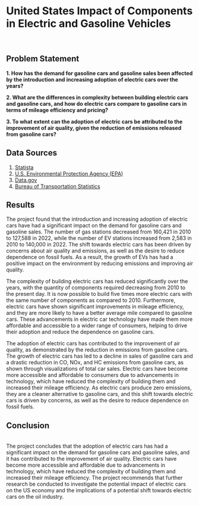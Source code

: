 # United States Impact of Components in Electric and Gasoline Vehicles

<br>

## Problem Statement

<b>1. How has the demand for gasoline cars and gasoline sales been affected by the introduction and increasing adoption of electric cars over the years?</b>

<b>2. What are the differences in complexity between building electric cars and gasoline cars, and how do electric cars compare to gasoline cars in terms of mileage efficiency and pricing?</b>

<b>3. To what extent can the adoption of electric cars be attributed to the improvement of air quality, given the reduction of emissions released from gasoline cars?</b>

## Data Sources

1. [Statista](https://www.statista.com/)
2. [U.S. Environmental Protection Agency (EPA)](https://www.epa.gov/)
3. [Data.gov](https://catalog.data.gov/dataset)
4. [Bureau of Transportation Statistics](https://www.bts.gov/content/es)

## Results

The project found that the introduction and increasing adoption of electric cars have had a significant impact on the demand for gasoline cars and gasoline sales. The number of gas stations decreased from 160,421 in 2010 to 127,588 in 2022, while the number of EV stations increased from 2,583 in 2010 to 140,000 in 2022. The shift towards electric cars has been driven by concerns about air quality and emissions, as well as the desire to reduce dependence on fossil fuels. As a result, the growth of EVs has had a positive impact on the environment by reducing emissions and improving air quality.
<br>

The complexity of building electric cars has reduced significantly over the years, with the quantity of components required decreasing from 2010 to the present day. It is now possible to build five times more electric cars with the same number of components as compared to 2010. Furthermore, electric cars have shown significant improvements in mileage efficiency, and they are more likely to have a better average mile compared to gasoline cars. These advancements in electric car technology have made them more affordable and accessible to a wider range of consumers, helping to drive their adoption and reduce the dependence on gasoline cars.
<br>

The adoption of electric cars has contributed to the improvement of air quality, as demonstrated by the reduction in emissions from gasoline cars. The growth of electric cars has led to a decline in sales of gasoline cars and a drastic reduction in CO, NOx, and HC emissions from gasoline cars, as shown through visualizations of total car sales. Electric cars have become more accessible and affordable to consumers due to advancements in technology, which have reduced the complexity of building them and increased their mileage efficiency. As electric cars produce zero emissions, they are a cleaner alternative to gasoline cars, and this shift towards electric cars is driven by concerns, as well as the desire to reduce dependence on fossil fuels.
<br>

## Conclusion
<br>
The project concludes that the adoption of electric cars has had a significant impact on the demand for gasoline cars and gasoline sales, and it has contributed to the improvement of air quality. Electric cars have become more accessible and affordable due to advancements in technology, which have reduced the complexity of building them and increased their mileage efficiency. The project recommends that further research be conducted to investigate the potential impact of electric cars on the US economy and the implications of a potential shift towards electric cars on the oil industry.
